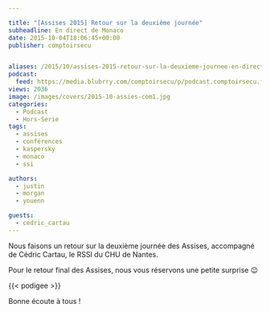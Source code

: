 ```yaml
---

title: "[Assises 2015] Retour sur la deuxième journée"
subheadline: En direct de Monaco
date: 2015-10-04T18:06:45+00:00
publisher: comptoirsecu


aliases: /2015/10/assises-2015-retour-sur-la-deuxieme-journee-en-direct-de-monaco/
podcast:
  feed: https://media.blubrry.com/comptoirsecu/p/podcast.comptoirsecu.fr/CSEC.HS07.2015-10-04.ASSISES2015_JOUR2.mp3
views: 2036
image: /images/covers/2015-10-assies-com1.jpg
categories:
  - Podcast
  - Hors-Serie
tags:
  - assises
  - conférences
  - kaspersky
  - monaco
  - ssi

authors:
  - justin
  - morgan
  - youenn

guests:
  - cedric_cartau
---
```



Nous faisons un retour sur la deuxième journée des Assises, accompagné de Cédric Cartau, le RSSI du CHU de Nantes.

Pour le retour final des Assises, nous vous réservons une petite surprise 😉

{{< podigee >}}

Bonne écoute à tous !
